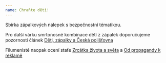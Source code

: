 ```yaml
---
name: Chraňte děti!
---
```


Sbírka zápalkových nálepek s bezpečnostní tématikou.

Pro další várku smrtonosné kombinace dětí z zápalek doporučujeme pozornosti článek 
[Děti, zápalky a Česká pojišťovna](http://padesatky.ffa.vutbr.cz/19551956/55-jak-je-ziskavaji-co-s-nimi-delaji)

Filumenisté naopak ocení staťe [Zrcátka života a světa](http://padesatky.ffa.vutbr.cz/19491950/31-zrcatka-zivota-a-sveta)
a [Od propagandy k reklamě](http://padesatky.ffa.vutbr.cz/19491950/4-od-propagandy-k-reklame)